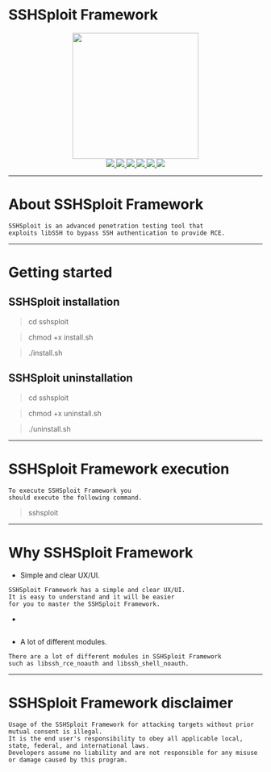 # SSHSploit Framework

<p align="center">
    <img src="https://user-images.githubusercontent.com/54115104/83340671-c3887f80-a2e3-11ea-9ada-f21dc56ab244.png" hight="250" width="250" alt="">
    <br>
    <a href="https://github.com/enty8080">
    <img src="https://img.shields.io/badge/enty8080-Ivan%20Nikolsky-blue.svg">
  </a> 
  <a href="https://github.com/enty8080/sshsploit/releases">
    <img src="https://img.shields.io/github/release/enty8080/sshsploit.svg">
  </a>
  <a href="https://wikipedia.org/wiki/Python_(programming_language)">
    <img src="https://img.shields.io/badge/language-python-blue.svg">
 </a>
  <a href="https://github.com/enty8080/sshsploit/issues?q=is%3Aissue+is%3Aclosed">
      <img src="https://img.shields.io/github/issues/enty8080/sshsploit.svg">
  </a>
  <a href="https://github.com/enty8080/sshsploit/wiki">
      <img src="https://img.shields.io/badge/wiki%20-sshsploit-lightgrey.svg">
 </a>
  <a href="https://twitter.com/enty8080">
    <img src="https://img.shields.io/badge/twitter-enty8080-blue.svg">
 </a>
</p>

***

# About SSHSploit Framework

```
SSHSploit is an advanced penetration testing tool that 
exploits libSSH to bypass SSH authentication to provide RCE.
```

***
    
# Getting started

## SSHSploit installation

> cd sshsploit

> chmod +x install.sh

> ./install.sh

## SSHSploit uninstallation

> cd sshsploit

> chmod +x uninstall.sh

> ./uninstall.sh

***

# SSHSploit Framework execution

```
To execute SSHSploit Framework you
should execute the following command.
```

> sshsploit

***

# Why SSHSploit Framework

* Simple and clear UX/UI.

```
SSHSploit Framework has a simple and clear UX/UI. 
It is easy to understand and it will be easier 
for you to master the SSHSploit Framework.
```  

* 

```
```

* A lot of different modules.

```
There are a lot of different modules in SSHSploit Framework 
such as libssh_rce_noauth and libssh_shell_noauth.
```

***

# SSHSploit Framework disclaimer

```
Usage of the SSHSploit Framework for attacking targets without prior mutual consent is illegal.
It is the end user's responsibility to obey all applicable local, state, federal, and international laws.
Developers assume no liability and are not responsible for any misuse or damage caused by this program.
```
